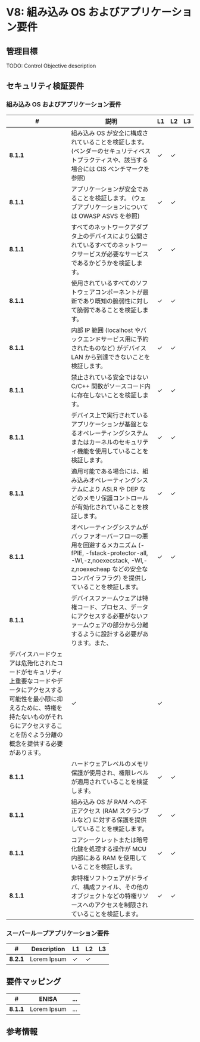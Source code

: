 # V8: 組み込み OS およびアプリケーション要件

## 管理目標
TODO: Control Objective description

## セキュリティ検証要件

### 組み込み OS およびアプリケーション要件

| # | 説明 | L1 | L2 | L3 |
| -- | ---------------------- | - | - | - |
| **8.1.1** | 組み込み OS が安全に構成されていることを検証します。 (ベンダーのセキュリティベストプラクティスや、該当する場合には CIS ベンチマークを参照) | ✓ | ✓ |   |
| **8.1.1** | アプリケーションが安全であることを検証します。 (ウェブアプリケーションについては OWASP ASVS を参照) | ✓ | ✓ |   |
| **8.1.1** | すべてのネットワークアダプタ上のデバイスにより公開されているすべてのネットワークサービスが必要なサービスであるかどうかを検証します。 | ✓ | ✓ |   |
| **8.1.1** | 使用されているすべてのソフトウェアコンポーネントが最新であり既知の脆弱性に対して脆弱であることを検証します。 | ✓ | ✓ |   |
| **8.1.1** | 内部 IP 範囲 (localhost やバックエンドサービス用に予約されたものなど) がデバイス LAN から到達できないことを検証します。 | ✓ | ✓ |   |
| **8.1.1** | 禁止されている安全ではない C/C++ 関数がソースコード内に存在しないことを検証します。 | ✓ | ✓ |   |
| **8.1.1** | デバイス上で実行されているアプリケーションが基盤となるオペレーティングシステムまたはカーネルのセキュリティ機能を使用していることを検証します。 | ✓ | ✓ |   |
| **8.1.1** | 適用可能である場合には、組み込みオペレーティングシステムにより ASLR や DEP などのメモリ保護コントロールが有効化されていることを検証します。 | ✓ | ✓ |   |
| **8.1.1** | オペレーティングシステムがバッファオーバーフローの悪用を回避するメカニズム (-fPIE, -fstack-protector-all, -Wl,-z,noexecstack, -Wl,-z,noexecheap などの安全なコンパイラフラグ) を提供していることを検証します。 | ✓ | ✓ |   |
| **8.1.1** | デバイスファームウェアは特権コード、プロセス、データにアクセスする必要がないファームウェアの部分から分離するように設計する必要があります。また、
デバイスハードウェアは危殆化されたコードがセキュリティ上重要なコードやデータにアクセスする可能性を最小限に抑えるために、特権を持たないものがそれらにアクセスすることを防ぐよう分離の概念を提供する必要があります。 | ✓ | ✓ |   |
| **8.1.1** | ハードウェアレベルのメモリ保護が使用され、権限レベルが適用されていることを検証します。 | ✓ | ✓ |   |
| **8.1.1** | 組み込み OS が RAM への不正アクセス (RAM スクランブルなど) に対する保護を提供していることを検証します。 | ✓ | ✓ |   |
| **8.1.1** | コアシークレットまたは暗号化鍵を処理する操作が MCU 内部にある RAM を使用していることを検証します。 | ✓ | ✓ |   |
| **8.1.1** | 非特権ソフトウェアがドライバ、構成ファイル、その他のオブジェクトなどの特権リソースへのアクセスを制限されていることを検証します。 | ✓ | ✓ |  |

### スーパーループアプリケーション要件

| # | Description | L1 | L2 | L3 |
| -- | ---------------------- | - | - | - |
| **8.2.1** | Lorem Ipsum | ✓ | ✓ |   |

## 要件マッピング

| # | ENISA | ... |
| -- | ---------------------- | ---------------------- |
|**8.1.1**| Lorem Ipsum | ... |

## 参考情報